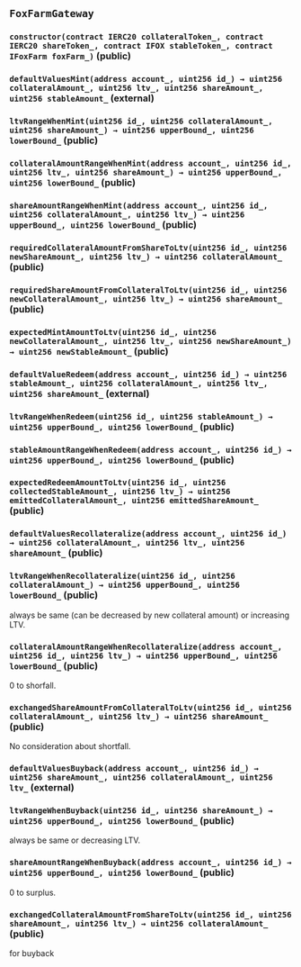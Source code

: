 ## `FoxFarmGateway`






### `constructor(contract IERC20 collateralToken_, contract IERC20 shareToken_, contract IFOX stableToken_, contract IFoxFarm foxFarm_)` (public)





### `defaultValuesMint(address account_, uint256 id_) → uint256 collateralAmount_, uint256 ltv_, uint256 shareAmount_, uint256 stableAmount_` (external)





### `ltvRangeWhenMint(uint256 id_, uint256 collateralAmount_, uint256 shareAmount_) → uint256 upperBound_, uint256 lowerBound_` (public)





### `collateralAmountRangeWhenMint(address account_, uint256 id_, uint256 ltv_, uint256 shareAmount_) → uint256 upperBound_, uint256 lowerBound_` (public)





### `shareAmountRangeWhenMint(address account_, uint256 id_, uint256 collateralAmount_, uint256 ltv_) → uint256 upperBound_, uint256 lowerBound_` (public)





### `requiredCollateralAmountFromShareToLtv(uint256 id_, uint256 newShareAmount_, uint256 ltv_) → uint256 collateralAmount_` (public)





### `requiredShareAmountFromCollateralToLtv(uint256 id_, uint256 newCollateralAmount_, uint256 ltv_) → uint256 shareAmount_` (public)





### `expectedMintAmountToLtv(uint256 id_, uint256 newCollateralAmount_, uint256 ltv_, uint256 newShareAmount_) → uint256 newStableAmount_` (public)





### `defaultValueRedeem(address account_, uint256 id_) → uint256 stableAmount_, uint256 collateralAmount_, uint256 ltv_, uint256 shareAmount_` (external)





### `ltvRangeWhenRedeem(uint256 id_, uint256 stableAmount_) → uint256 upperBound_, uint256 lowerBound_` (public)





### `stableAmountRangeWhenRedeem(address account_, uint256 id_) → uint256 upperBound_, uint256 lowerBound_` (public)





### `expectedRedeemAmountToLtv(uint256 id_, uint256 collectedStableAmount_, uint256 ltv_) → uint256 emittedCollateralAmount_, uint256 emittedShareAmount_` (public)





### `defaultValuesRecollateralize(address account_, uint256 id_) → uint256 collateralAmount_, uint256 ltv_, uint256 shareAmount_` (public)





### `ltvRangeWhenRecollateralize(uint256 id_, uint256 collateralAmount_) → uint256 upperBound_, uint256 lowerBound_` (public)



always be same (can be decreased by new collateral amount)
or increasing LTV.

### `collateralAmountRangeWhenRecollateralize(address account_, uint256 id_, uint256 ltv_) → uint256 upperBound_, uint256 lowerBound_` (public)



0 to shorfall.

### `exchangedShareAmountFromCollateralToLtv(uint256 id_, uint256 collateralAmount_, uint256 ltv_) → uint256 shareAmount_` (public)



No consideration about shortfall.

### `defaultValuesBuyback(address account_, uint256 id_) → uint256 shareAmount_, uint256 collateralAmount_, uint256 ltv_` (external)





### `ltvRangeWhenBuyback(uint256 id_, uint256 shareAmount_) → uint256 upperBound_, uint256 lowerBound_` (public)



always be same or decreasing LTV.

### `shareAmountRangeWhenBuyback(address account_, uint256 id_) → uint256 upperBound_, uint256 lowerBound_` (public)



0 to surplus.

### `exchangedCollateralAmountFromShareToLtv(uint256 id_, uint256 shareAmount_, uint256 ltv_) → uint256 collateralAmount_` (public)



for buyback


